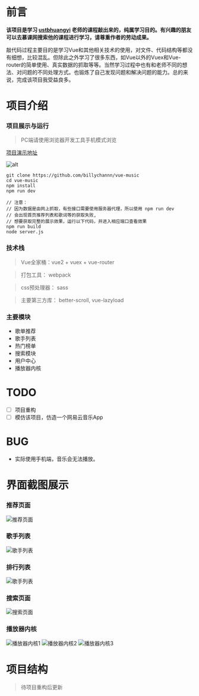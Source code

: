 # 前言
 **该项目是学习 [ustbhuangyi](https://github.com/ustbhuangyi) 老师的课程敲出来的，纯属学习目的。有兴趣的朋友可以去慕课网搜索他的课程进行学习，请尊重作者的劳动成果。**


敲代码过程主要目的是学习Vue和其他相关技术的使用，对文件、代码结构等都没有细想，比较混乱。但除此之外学习了很多东西，如Vue以外的Vuex和Vue-router的简单使用、真实数据的抓取等等。当然学习过程中也有和老师不同的想法、对问题的不同处理方式。也锻炼了自己发现问题和解决问题的能力。总的来说，完成该项目我受益良多。

# 项目介绍
### 项目展示与运行
> PC端请使用浏览器开发工具手机模式浏览

[项目演示地址](http://39.108.96.190)

![alt](http://github.com/billychannn/vue-music/static/QRcode)

```
git clone https://github.com/billychannn/vue-music
cd vue-music
npm install
npm run dev

// 注意：
// 因为数据是由网上抓取，有些接口需要使用服务器代理，所以使用 npm run dev
// 会出现首页推荐列表和歌词等的获取失败,
// 想要获取完整的展示效果，运行以下代码，并进入相应端口查看效果
npm run build
node server.js

```
### 技术栈
> Vue全家桶：vue2 + vuex + vue-router

> 打包工具： webpack

> css预处理器： sass

> 主要第三方库： better-scroll, vue-lazyload


### 主要模块
- 歌单推荐
- 歌手列表
- 热门榜单
- 搜索模块
- 用户中心
- 播放器内核


# TODO
- [ ] 项目重构
- [ ] 模仿该项目，仿造一个网易云音乐App

# BUG
- 实际使用手机端，音乐会无法播放。

# 界面截图展示
### 推荐页面
![推荐页面](http://github.com/billychannn/vue-music/static/recommend.gif)

### 歌手列表
![歌手列表](http://github.com/billychannn/vue-music/static/singerList.gif)

### 排行列表
![歌手列表](http://github.com/billychannn/vue-music/static/topList.gif)

### 搜索页面
![搜索页面](http://github.com/billychannn/vue-music/static/search.gif)

### 播放器内核
![播放器内核1](http://github.com/billychannn/vue-music/static/player1.gif)
![播放器内核2](http://github.com/billychannn/vue-music/static/player2.gif)
![播放器内核3](http://github.com/billychannn/vue-music/static/player3.gif)

# 项目结构
> 待项目重构后更新
